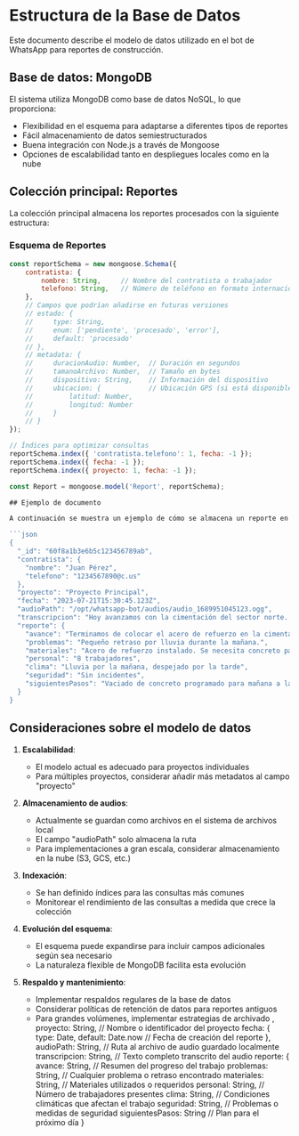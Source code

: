 # Estructura de la Base de Datos

Este documento describe el modelo de datos utilizado en el bot de WhatsApp para reportes de construcción.

## Base de datos: MongoDB

El sistema utiliza MongoDB como base de datos NoSQL, lo que proporciona:

- Flexibilidad en el esquema para adaptarse a diferentes tipos de reportes
- Fácil almacenamiento de datos semiestructurados
- Buena integración con Node.js a través de Mongoose
- Opciones de escalabilidad tanto en despliegues locales como en la nube

## Colección principal: Reportes

La colección principal almacena los reportes procesados con la siguiente estructura:

### Esquema de Reportes

````javascript
const reportSchema = new mongoose.Schema({
    contratista: {
        nombre: String,     // Nombre del contratista o trabajador
        telefono: String,   // Número de teléfono en formato internacional (ej: "1234567890@c.us")
    },
    // Campos que podrían añadirse en futuras versiones
    // estado: {
    //     type: String,
    //     enum: ['pendiente', 'procesado', 'error'],
    //     default: 'procesado'
    // },
    // metadata: {
    //     duracionAudio: Number,  // Duración en segundos
    //     tamanoArchivo: Number,  // Tamaño en bytes
    //     dispositivo: String,    // Información del dispositivo
    //     ubicacion: {            // Ubicación GPS (si está disponible)
    //         latitud: Number,
    //         longitud: Number
    //     }
    // }
});

// Índices para optimizar consultas
reportSchema.index({ 'contratista.telefono': 1, fecha: -1 });
reportSchema.index({ fecha: -1 });
reportSchema.index({ proyecto: 1, fecha: -1 });

const Report = mongoose.model('Report', reportSchema);

## Ejemplo de documento

A continuación se muestra un ejemplo de cómo se almacena un reporte en la base de datos:

```json
{
  "_id": "60f8a1b3e6b5c123456789ab",
  "contratista": {
    "nombre": "Juan Pérez",
    "telefono": "1234567890@c.us"
  },
  "proyecto": "Proyecto Principal",
  "fecha": "2023-07-21T15:30:45.123Z",
  "audioPath": "/opt/whatsapp-bot/audios/audio_1689951045123.ogg",
  "transcripcion": "Hoy avanzamos con la cimentación del sector norte. Terminamos de colocar el acero de refuerzo y preparamos todo para el vaciado de concreto de mañana. Tuvimos un pequeño retraso por lluvia durante la mañana, pero recuperamos el tiempo por la tarde. Contamos con 8 trabajadores hoy. Para mañana necesitaremos que llegue el camión de concreto a las 9 AM.",
  "reporte": {
    "avance": "Terminamos de colocar el acero de refuerzo en la cimentación del sector norte. Todo listo para vaciado de concreto.",
    "problemas": "Pequeño retraso por lluvia durante la mañana.",
    "materiales": "Acero de refuerzo instalado. Se necesita concreto para mañana.",
    "personal": "8 trabajadores",
    "clima": "Lluvia por la mañana, despejado por la tarde",
    "seguridad": "Sin incidentes",
    "siguientesPasos": "Vaciado de concreto programado para mañana a las 9 AM."
  }
}
````

## Consideraciones sobre el modelo de datos

1. **Escalabilidad**:

   - El modelo actual es adecuado para proyectos individuales
   - Para múltiples proyectos, considerar añadir más metadatos al campo "proyecto"

2. **Almacenamiento de audios**:

   - Actualmente se guardan como archivos en el sistema de archivos local
   - El campo "audioPath" solo almacena la ruta
   - Para implementaciones a gran escala, considerar almacenamiento en la nube (S3, GCS, etc.)

3. **Indexación**:

   - Se han definido índices para las consultas más comunes
   - Monitorear el rendimiento de las consultas a medida que crece la colección

4. **Evolución del esquema**:

   - El esquema puede expandirse para incluir campos adicionales según sea necesario
   - La naturaleza flexible de MongoDB facilita esta evolución

5. **Respaldo y mantenimiento**:
   - Implementar respaldos regulares de la base de datos
   - Considerar políticas de retención de datos para reportes antiguos
   - Para grandes volúmenes, implementar estrategias de archivado
     ,
     proyecto: String, // Nombre o identificador del proyecto
     fecha: {
     type: Date,
     default: Date.now // Fecha de creación del reporte
     },
     audioPath: String, // Ruta al archivo de audio guardado localmente
     transcripcion: String, // Texto completo transcrito del audio
     reporte: {
     avance: String, // Resumen del progreso del trabajo
     problemas: String, // Cualquier problema o retraso encontrado
     materiales: String, // Materiales utilizados o requeridos
     personal: String, // Número de trabajadores presentes
     clima: String, // Condiciones climáticas que afectan el trabajo
     seguridad: String, // Problemas o medidas de seguridad
     siguientesPasos: String // Plan para el próximo día
     }
